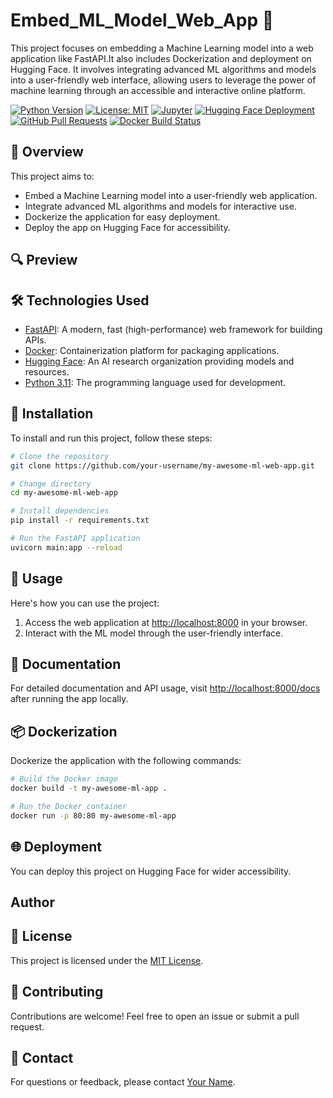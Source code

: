 # Embed_ML_Model_Web_App 🚀

This project focuses on embedding a Machine Learning model into a web application like FastAPI.It also includes Dockerization and deployment on Hugging Face. It involves integrating advanced ML algorithms and models into a user-friendly web interface, allowing users to leverage the power of machine learning through an accessible and interactive online platform.

[![Python Version](https://img.shields.io/badge/python-3.11-blue.svg)](https://www.python.org/downloads/release/python-311/)
[![License: MIT](https://img.shields.io/badge/License-MIT-yellow.svg)](https://opensource.org/licenses/MIT)
[![Jupyter](https://img.shields.io/badge/Jupyter-Notebooks-orange.svg)](https://jupyter.org/)
[![Hugging Face Deployment](https://img.shields.io/badge/Hugging%20Face-Deployed-brightgreen)](https://huggingface.co/my-awesome-ml-web-app)
[![GitHub Pull Requests](https://img.shields.io/github/issues-pr/your-github-username/your-repo-name.svg)](https://github.com/your-github-username/your-repo-name/pulls)
[![Docker Build Status](https://img.shields.io/docker/build/your-docker-username/your-docker-image-name.svg)](https://hub.docker.com/r/your-docker-username/your-docker-image-name)

## 📖 Overview

This project aims to:

- Embed a Machine Learning model into a user-friendly web application.
- Integrate advanced ML algorithms and models for interactive use.
- Dockerize the application for easy deployment.
- Deploy the app on Hugging Face for accessibility.

## 🔍 Preview

## 🛠️ Technologies Used

- [FastAPI](https://fastapi.tiangolo.com/): A modern, fast (high-performance) web framework for building APIs.
- [Docker](https://www.docker.com/): Containerization platform for packaging applications.
- [Hugging Face](https://huggingface.co/): An AI research organization providing models and resources.
- [Python 3.11](https://www.python.org/downloads/release/python-311/): The programming language used for development.

## 🚦 Installation

To install and run this project, follow these steps:

```bash
# Clone the repository
git clone https://github.com/your-username/my-awesome-ml-web-app.git

# Change directory
cd my-awesome-ml-web-app

# Install dependencies
pip install -r requirements.txt

# Run the FastAPI application
uvicorn main:app --reload
```

## 🚀 Usage

Here's how you can use the project:

1. Access the web application at [http://localhost:8000](http://localhost:8000) in your browser.
2. Interact with the ML model through the user-friendly interface.

## 📄 Documentation

For detailed documentation and API usage, visit [http://localhost:8000/docs](http://localhost:8000/docs) after running the app locally.

## 📦 Dockerization

Dockerize the application with the following commands:

```bash
# Build the Docker image
docker build -t my-awesome-ml-app .

# Run the Docker container
docker run -p 80:80 my-awesome-ml-app
```

## 🌐 Deployment

You can deploy this project on Hugging Face for wider accessibility.

## Author

## 📝 License

This project is licensed under the [MIT License](LICENSE).

## 🤝 Contributing

Contributions are welcome! Feel free to open an issue or submit a pull request.

## 📧 Contact

For questions or feedback, please contact [Your Name](mailto:your.email@example.com).
